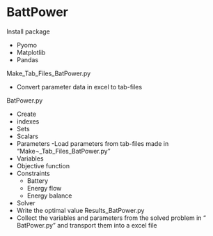 # BattPower
Install package
  -	Pyomo
  -	Matplotlib
  -	Pandas

Make_Tab_Files_BatPower.py
  -	Convert parameter data in excel to tab-files
  
  BatPower.py
  - Create
 -  indexes
 -  Sets
 -  Scalars
 -	Parameters
     -Load parameters from tab-files made in “Make¬_Tab_Files_BatPower.py”
 - Variables
 - Objective function
 - Constraints
    - Battery
    - Energy flow
    - Energy balance
 - Solver
 - Write the optimal value
Results_BatPower.py
 - Collect the variables and parameters from the solved problem in “ BatPower.py” and transport them into a excel file

